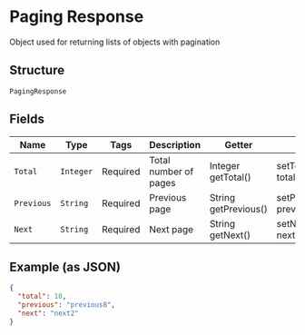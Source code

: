 
# Paging Response

Object used for returning lists of objects with pagination

## Structure

`PagingResponse`

## Fields

| Name | Type | Tags | Description | Getter | Setter |
|  --- | --- | --- | --- | --- | --- |
| `Total` | `Integer` | Required | Total number of pages | Integer getTotal() | setTotal(Integer total) |
| `Previous` | `String` | Required | Previous page | String getPrevious() | setPrevious(String previous) |
| `Next` | `String` | Required | Next page | String getNext() | setNext(String next) |

## Example (as JSON)

```json
{
  "total": 10,
  "previous": "previous8",
  "next": "next2"
}
```

